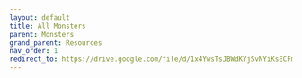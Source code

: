 ```yaml
---
layout: default
title: All Monsters
parent: Monsters
grand_parent: Resources
nav_order: 1
redirect_to: https://drive.google.com/file/d/1x4YwsTsJBWdKYjSvNYiKsECFmuQ3xxVw/view?usp=sharing
---
```

